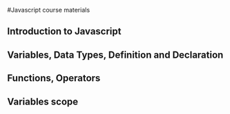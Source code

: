#Javascript course materials

## Introduction to Javascript

## Variables, Data Types, Definition and Declaration

## Functions, Operators

## Variables scope